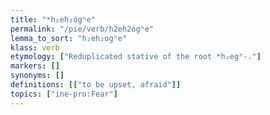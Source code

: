```yaml
---
title: "*h₂eh₂ógʰe"
permalink: "/pie/verb/h2eh2ógʰe"
lemma_to_sort: "h₂eh₂ogʰe"
klass: verb
etymology: ["Reduplicated stative of the root *h₂egʰ-."]
markers: []
synonyms: []
definitions: [["to be upset, afraid"]]
topics: ["ine-pro:Fear"]
---
```

